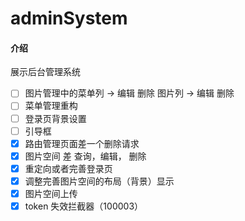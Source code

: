 # adminSystem

#### 介绍

展示后台管理系统

- [ ] 图片管理中的菜单列 -> 编辑 删除 图片列 -> 编辑 删除
- [ ] 菜单管理重构
- [ ] 登录页背景设置
- [ ] 引导框
- [x] 路由管理页面差一个删除请求
- [x] 图片空间 差 查询，编辑， 删除
- [x] 重定向或者完善登录页
- [x] 调整完善图片空间的布局（背景）显示
- [x] 图片空间上传
- [x] token 失效拦截器（100003）
